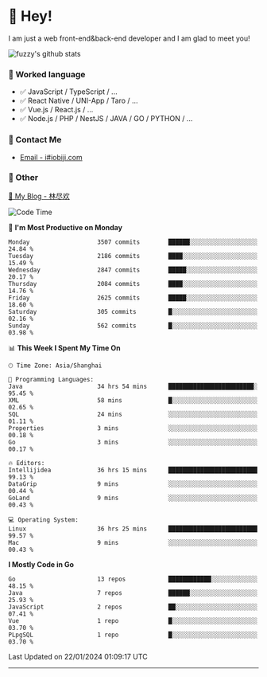 # 👋 Hey!

I am just a web front-end&back-end developer and I am glad to meet you!

![fuzzy's github stats](https://github-readme-stats.vercel.app/api?username=JaydenForYou&&show_icons=true&&title_color=1abc9c&&icon_color=1abc9c)


### 📝 Worked language

- ✅ JavaScript / TypeScript / ...
- ✅ React Native / UNI-App / Taro / ...
- ✅ Vue.js / React.js / ...
- ✅ Node.js / PHP / NestJS / JAVA / GO / PYTHON / ...

### 📮 Contact Me

- [Email - i#iobiji.com](mailto:i@iobiji.com)


### 🤪 Other

[📌 My Blog - 林尽欢](https://iobiji.com)

<!--START_SECTION:waka-->
![Code Time](http://img.shields.io/badge/Code%20Time-104%20hrs%2039%20mins-blue)

📅 **I'm Most Productive on Monday** 

```text
Monday                   3507 commits        ██████░░░░░░░░░░░░░░░░░░░   24.84 % 
Tuesday                  2186 commits        ████░░░░░░░░░░░░░░░░░░░░░   15.49 % 
Wednesday                2847 commits        █████░░░░░░░░░░░░░░░░░░░░   20.17 % 
Thursday                 2084 commits        ████░░░░░░░░░░░░░░░░░░░░░   14.76 % 
Friday                   2625 commits        █████░░░░░░░░░░░░░░░░░░░░   18.60 % 
Saturday                 305 commits         █░░░░░░░░░░░░░░░░░░░░░░░░   02.16 % 
Sunday                   562 commits         █░░░░░░░░░░░░░░░░░░░░░░░░   03.98 % 
```


📊 **This Week I Spent My Time On** 

```text
🕑︎ Time Zone: Asia/Shanghai

💬 Programming Languages: 
Java                     34 hrs 54 mins      ████████████████████████░   95.45 % 
XML                      58 mins             █░░░░░░░░░░░░░░░░░░░░░░░░   02.65 % 
SQL                      24 mins             ░░░░░░░░░░░░░░░░░░░░░░░░░   01.11 % 
Properties               3 mins              ░░░░░░░░░░░░░░░░░░░░░░░░░   00.18 % 
Go                       3 mins              ░░░░░░░░░░░░░░░░░░░░░░░░░   00.17 % 

🔥 Editors: 
Intellijidea             36 hrs 15 mins      █████████████████████████   99.13 % 
DataGrip                 9 mins              ░░░░░░░░░░░░░░░░░░░░░░░░░   00.44 % 
GoLand                   9 mins              ░░░░░░░░░░░░░░░░░░░░░░░░░   00.43 % 

💻 Operating System: 
Linux                    36 hrs 25 mins      █████████████████████████   99.57 % 
Mac                      9 mins              ░░░░░░░░░░░░░░░░░░░░░░░░░   00.43 % 
```

**I Mostly Code in Go** 

```text
Go                       13 repos            ████████████░░░░░░░░░░░░░   48.15 % 
Java                     7 repos             ██████░░░░░░░░░░░░░░░░░░░   25.93 % 
JavaScript               2 repos             ██░░░░░░░░░░░░░░░░░░░░░░░   07.41 % 
Vue                      1 repo              █░░░░░░░░░░░░░░░░░░░░░░░░   03.70 % 
PLpgSQL                  1 repo              █░░░░░░░░░░░░░░░░░░░░░░░░   03.70 % 
```




 Last Updated on 22/01/2024 01:09:17 UTC
<!--END_SECTION:waka-->
---
